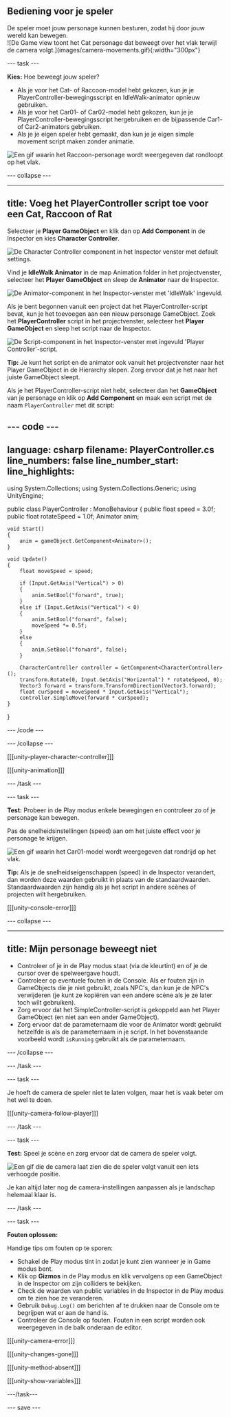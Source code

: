 ## Bediening voor je speler

<div style="display: flex; flex-wrap: wrap">
<div style="flex-basis: 200px; flex-grow: 1; margin-right: 15px;">
De speler moet jouw personage kunnen besturen, zodat hij door jouw wereld kan bewegen. 
</div>
<div>
![De Game view toont het Cat personage dat beweegt over het vlak terwijl de camera volgt.](images/camera-movements.gif){:width="300px"}
</div>
</div>

--- task ---

**Kies:** Hoe beweegt jouw speler?
+ Als je voor het Cat- of Raccoon-model hebt gekozen, kun je je PlayerController-bewegingsscript en IdleWalk-animator opnieuw gebruiken.
+ Als je voor het Car01- of Car02-model hebt gekozen, kun je je PlayerController-bewegingsscript hergebruiken en de bijpassende Car1- of Car2-animators gebruiken.
+ Als je je eigen speler hebt gemaakt, dan kun je je eigen simple movement script maken zonder animatie.

![Een gif waarin het Raccoon-personage wordt weergegeven dat rondloopt op het vlak.](images/animated-char.gif)

--- collapse ---

---
title: Voeg het PlayerController script toe voor een Cat, Raccoon of Rat
---

Selecteer je **Player GameObject** en klik dan op **Add Component** in de Inspector en kies **Character Controller**.

![De Character Controller component in het Inspector venster met default settings.](images/character-controller.png)

Vind je **IdleWalk Animator** in de map Animation folder in het projectvenster, selecteer het **Player GameObject** en sleep de **Animator** naar de Inspector.

![De Animator-component in het Inspector-venster met 'IdleWalk' ingevuld.](images/animator-component.png)

Als je bent begonnen vanuit een project dat het PlayerController-script bevat, kun je het toevoegen aan een nieuw personage GameObject. Zoek het **PlayerController** script in het projectvenster, selecteer het **Player GameObject** en sleep het script naar de Inspector.

![De Script-component in het Inspector-venster met ingevuld 'Player Controller'-script.](images/script-component.png)

**Tip:** Je kunt het script en de animator ook vanuit het projectvenster naar het Player GameObject in de Hierarchy slepen. Zorg ervoor dat je het naar het juiste GameObject sleept.

Als je het PlayerController-script niet hebt, selecteer dan het **GameObject** van je personage en klik op **Add Component** en maak een script met de naam `PlayerController` met dit script:

--- code ---
---
language: csharp filename: PlayerController.cs line_numbers: false line_number_start:
line_highlights:
---
using System.Collections; using System.Collections.Generic; using UnityEngine;

public class PlayerController : MonoBehaviour
{ public float speed = 3.0f; public float rotateSpeed = 1.0f; Animator anim;

    void Start()
    {
        anim = gameObject.GetComponent<Animator>();
    }
    
    void Update()
    {
        float moveSpeed = speed;
    
        if (Input.GetAxis("Vertical") > 0)
        {
            anim.SetBool("forward", true);
        }
        else if (Input.GetAxis("Vertical") < 0)
        {
            anim.SetBool("forward", false);
            moveSpeed *= 0.5f;
        }
        else
        {
            anim.SetBool("forward", false);
        }
    
        CharacterController controller = GetComponent<CharacterController>();
        transform.Rotate(0, Input.GetAxis("Horizontal") * rotateSpeed, 0);
        Vector3 forward = transform.TransformDirection(Vector3.forward);
        float curSpeed = moveSpeed * Input.GetAxis("Vertical");
        controller.SimpleMove(forward * curSpeed);
    }
}

--- /code ---

--- /collapse ---

[[[unity-player-character-controller]]]

[[[unity-animation]]]

--- /task ---

--- task ---

**Test:** Probeer in de Play modus enkele bewegingen en controleer zo of je personage kan bewegen.

Pas de snelheidsinstellingen (speed) aan om het juiste effect voor je personage te krijgen.

![Een gif waarin het Car01-model wordt weergegeven dat rondrijd op het vlak.](images/animated-car.gif)

**Tip:** Als je de snelheidseigenschappen (speed) in de Inspector verandert, dan worden deze waarden gebruikt in plaats van de standaardwaarden. Standaardwaarden zijn handig als je het script in andere scènes of projecten wilt hergebruiken.

[[[unity-console-error]]]

--- collapse ---

---
title: Mijn personage beweegt niet
---

+ Controleer of je in de Play modus staat (via de kleurtint) en of je de cursor over de spelweergave houdt.
+ Controleer op eventuele fouten in de Console. Als er fouten zijn in GameObjects die je niet gebruikt, zoals NPC's, dan kun je de NPC's verwijderen (je kunt ze kopiëren van een andere scène als je ze later toch wilt gebruiken).
+ Zorg ervoor dat het SimpleController-script is gekoppeld aan het Player GameObject (en niet aan een ander GameObject).
+ Zorg ervoor dat de parameternaam die voor de Animator wordt gebruikt hetzelfde is als de parameternaam in je script. In het bovenstaande voorbeeld wordt `isRunning` gebruikt als de parameternaam.

--- /collapse ---

--- /task ---

--- task ---

Je hoeft de camera de speler niet te laten volgen, maar het is vaak beter om het wel te doen.

[[[unity-camera-follow-player]]]

--- /task ---

--- task ---

**Test:** Speel je scène en zorg ervoor dat de camera de speler volgt.

![Een gif die de camera laat zien die de speler volgt vanuit een iets verhoogde positie.](images/camera-follow-player.gif)

Je kan altijd later nog de camera-instellingen aanpassen als je landschap helemaal klaar is.


--- /task ---

--- task ---

**Fouten oplossen:**

Handige tips om fouten op te sporen:
- Schakel de Play modus tint in zodat je kunt zien wanneer je in Game modus bent.
- Klik op **Gizmos** in de Play modus en klik vervolgens op een GameObject in de Inspector om zijn colliders te bekijken.
- Check de waarden van public variables in de Inspector in de Play modus om te zien hoe ze veranderen.
- Gebruik `Debug.Log()` om berichten af te drukken naar de Console om te begrijpen wat er aan de hand is.
- Controleer de Console op fouten. Fouten in een script worden ook weergegeven in de balk onderaan de editor.

[[[unity-camera-error]]]

[[[unity-changes-gone]]]

[[[unity-method-absent]]]

[[[unity-show-variables]]]

---/task---

--- save ---
